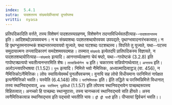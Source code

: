 ```yaml
---
index:  5.4.1
sutra:  पादशतस्य संख्यादेर्वीप्सायां वुन्लोपश्च
vritti:  nyasa
---
```


प्रतिपदिकादिति वर्त्तते, तस्य विशेषणं पादशतस्यग्रहणम्, विशेषणेन तदन्तविधिर्भवतदीत्याह--`पादशतान्तस्य` इति। आदिशब्दोऽवयववचनः। न च संख्याशब्दः पदशतशब्दयोरवयव उपपद्यते; पृथाग्भावादनारंभकत्वात्। न हि पृथग्भूतमनारम्भकं शब्दान्तरस्यावयवो युज्यते, यथा घटशब्दः पटशब्दस्य। विपरिते तु युज्यते, यथा--पटस्य समुदायात्मनः तन्त्वादिकारणं समदेशमवयदमाहः। तस्मात् `संख्यादेः` इत्येतदपि प्रातिपदिकस्य विज्ञायते, न पादशतशब्दयोरित्याह--`संख्यादेः` इत्यादि। आनन्तर्य्यलक्षणा चेयं षष्ठो, यथा--गापोष्टकं (3.2.8) इति गापोष्टक्प्रत्ययो भवतीत्यनन्तरमिति शेषः। `तत्सन्नियोगेन च` इति। चकारस्य सन्नियोगार्थत्वात्। `अन्तस्य` इति। अलोऽन्त्यपरिभाषया (1.1.52)।
`पुनः` इत्यादि। निमित्ते भवो नैमित्तिकः, अध्यात्मादित्वाट्ठञ् (वा. 456), न नैमित्तिकोऽनैमित्तिकः। लोपः स्यावित्येवमर्थं पुनर्लोपवचनम्। वुनापि सह लोपो विधीयमानः परनिमित्तं नापेक्षत इत्यनैमित्तिको भवति। यस्येति (6.4.148) लोपः। `परनिमित्तकः` इति। ईति तद्धिते च परस्मिन्निमित्ते विधानात् तस्य स्थानिवद्भावात्, `अचः परस्मिन् पूर्वविधौ` (1.1.57) इति लोपस्य स्थानिवद्भावेन पाच्छब्दरूपस्य विहितत्वात्। अनच्को हि पाच्छब्दः स्थान्युपात्तः, तस्य चानच्कत्वं स्थानिवद्भावे सति हीयते। अस्य त्वनैमित्तिकत्वान्न स्थानिवद्भाव इति पद्भावो भवतीति भावः।
`द्वौ द्वौ पादौ` इति। पीप्सायां द्विर्वचनं भवति।।

